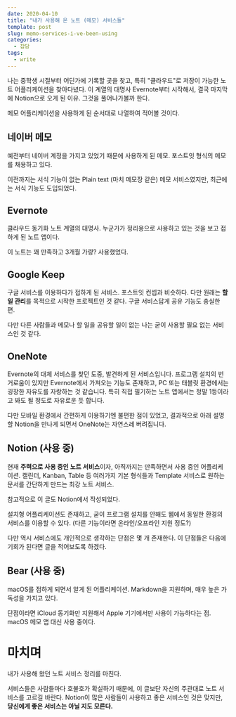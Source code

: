 ```yaml
---
date: 2020-04-10
title: "내가 사용해 온 노트 (메모) 서비스들"
template: post
slug: memo-services-i-ve-been-using
categories:
  - 잡담
tags:
  - write
---
```


나는 중학생 시절부터 어딘가에 기록할 곳을 찾고, 특히 "클라우드"로 저장이 가능한 노트 어플리케이션을 찾아다녔다. 이 계열의 대명사 Evernote부터 시작해서, 결국 마지막에 Notion으로 오게 된 이유. 그것을 풀어나가볼까 한다.

메모 어플리케이션을 사용하게 된 순서대로 나열하여 적어볼 것이다.

## 네이버 메모

예전부터 네이버 계정을 가지고 있었기 때문에 사용하게 된 메모. 포스트잇 형식의 메모를 채용하고 있다.

이전까지는 서식 기능이 없는 Plain text (마치 메모장 같은) 메모 서비스였지만, 최근에는 서식 기능도 도입되었다. 

## Evernote

클라우드 동기화 노트 계열의 대명사. 누군가가 정리용으로 사용하고 있는 것을 보고 접하게 된 노트 앱이다.

이 노트는 꽤 만족하고 3개월 가량? 사용했었다.

## Google Keep

구글 서비스를 이용하다가 접하게 된 서비스. 포스트잇 컨셉과 비슷하다. 다만 원래는 **할일 관리**를 목적으로 시작한 프로젝트인 것 같다. 구글 서비스답게 공유 기능도 충실한 편.

다만 다른 사람들과 메모나 할 일을 공유할 일이 없는 나는 굳이 사용할 필요 없는 서비스인 것 같다.

## OneNote

Evernote의 대체 서비스를 찾던 도중, 발견하게 된 서비스입니다. 프로그램 설치의 번거로움이 있지만 Evernote에서 가져오는 기능도 존재하고, PC 또는 태블릿 환경에서는 굉장한 자유도를 자랑하는 것 같습니다. 특히 직접 필기하는 노트 앱에서는 정말 1등이라고 봐도 될 정도로 자유로운 듯 합니다.

다만 모바일 환경에서 간편하게 이용하기엔 불편한 점이 있었고, 결과적으로 아래 설명할 Notion을 만나게 되면서 OneNote는 자연스레 버려집니다.

## Notion (사용 중)

현재 **주력으로 사용 중인 노트 서비스**이자, 아직까지는 만족하면서 사용 중인 어플리케이션. 캘린더, Kanban, Table 등 여러가지 기본 형식들과 Template 서비스로 원하는 문서를 간단하게 만드는 최강 노트 서비스.

참고적으로 이 글도 Notion에서 작성되었다.

설치형 어플리케이션도 존재하고, 굳이 프로그램 설치를 안해도 웹에서 동일한 환경의 서비스를 이용할 수 있다. (다른 기능이라면 온라인/오프라인 지원 정도?)

다만 역시 서비스에도 개인적으로 생각하는 단점은 몇 개 존재한다. 이 단점들은 다음에 기회가 된다면 글을 적어보도록 하겠다.

## Bear (사용 중)

macOS를 접하게 되면서 알게 된 어플리케이션. Markdown을 지원하며, 매우 높은 가독성을 가지고 있다.

단점이라면 iCloud 동기화만 지원해서 Apple 기기에서만 사용이 가능하다는 점. macOS 메모 앱 대신 사용 중이다.

# 마치며

내가 사용해 왔던 노트 서비스 정리를 마친다.

서비스들은 사람들마다 호불호가 확실하기 때문에, 이 글보단 자신의 주관대로 노트 서비스를 고르길 바란다. Notion이 많은 사람들이 사용하고 좋은 서비스인 것은 맞지만, **당신에게 좋은 서비스는 아닐 지도 모른다.**